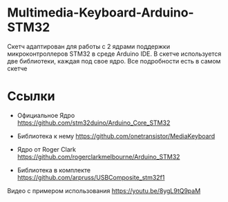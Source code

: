 # Multimedia-Keyboard-Arduino-STM32
Скетч адаптирован для работы с 2 ядрами поддержки микроконтроллеров STM32 в среде Arduino IDE. 
В скетче используется две библиотеки, каждая под свое ядро. 
Все подробности есть в самом скетче

# Ссылки
* Официальное Ядро https://github.com/stm32duino/Arduino_Core_STM32
* Библиотека к нему https://github.com/onetransistor/MediaKeyboard

* Ядро от Roger Clark https://github.com/rogerclarkmelbourne/Arduino_STM32
* Библиотека в комплекте https://github.com/arpruss/USBComposite_stm32f1

Видео с примером использования https://youtu.be/8ygL9tQ9paM